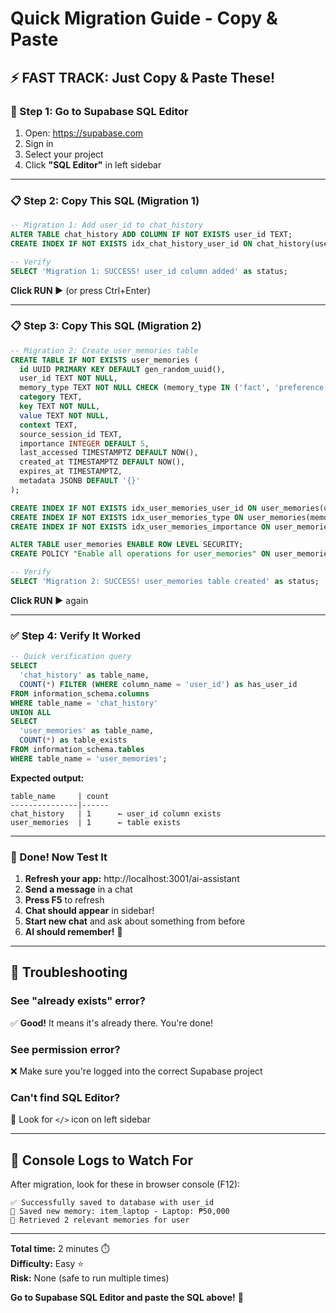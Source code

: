 # Quick Migration Guide - Copy & Paste

## ⚡ FAST TRACK: Just Copy & Paste These!

### 🎯 Step 1: Go to Supabase SQL Editor
1. Open: https://supabase.com
2. Sign in
3. Select your project
4. Click **"SQL Editor"** in left sidebar

---

### 📋 Step 2: Copy This SQL (Migration 1)

```sql
-- Migration 1: Add user_id to chat_history
ALTER TABLE chat_history ADD COLUMN IF NOT EXISTS user_id TEXT;
CREATE INDEX IF NOT EXISTS idx_chat_history_user_id ON chat_history(user_id);

-- Verify
SELECT 'Migration 1: SUCCESS! user_id column added' as status;
```

**Click RUN ▶️** (or press Ctrl+Enter)

---

### 📋 Step 3: Copy This SQL (Migration 2)

```sql
-- Migration 2: Create user_memories table
CREATE TABLE IF NOT EXISTS user_memories (
  id UUID PRIMARY KEY DEFAULT gen_random_uuid(),
  user_id TEXT NOT NULL,
  memory_type TEXT NOT NULL CHECK (memory_type IN ('fact', 'preference', 'goal', 'item', 'concern')),
  category TEXT,
  key TEXT NOT NULL,
  value TEXT NOT NULL,
  context TEXT,
  source_session_id TEXT,
  importance INTEGER DEFAULT 5,
  last_accessed TIMESTAMPTZ DEFAULT NOW(),
  created_at TIMESTAMPTZ DEFAULT NOW(),
  expires_at TIMESTAMPTZ,
  metadata JSONB DEFAULT '{}'
);

CREATE INDEX IF NOT EXISTS idx_user_memories_user_id ON user_memories(user_id);
CREATE INDEX IF NOT EXISTS idx_user_memories_type ON user_memories(memory_type);
CREATE INDEX IF NOT EXISTS idx_user_memories_importance ON user_memories(importance DESC);

ALTER TABLE user_memories ENABLE ROW LEVEL SECURITY;
CREATE POLICY "Enable all operations for user_memories" ON user_memories FOR ALL USING (true);

-- Verify
SELECT 'Migration 2: SUCCESS! user_memories table created' as status;
```

**Click RUN ▶️** again

---

### ✅ Step 4: Verify It Worked

```sql
-- Quick verification query
SELECT 
  'chat_history' as table_name,
  COUNT(*) FILTER (WHERE column_name = 'user_id') as has_user_id
FROM information_schema.columns 
WHERE table_name = 'chat_history'
UNION ALL
SELECT 
  'user_memories' as table_name,
  COUNT(*) as table_exists
FROM information_schema.tables 
WHERE table_name = 'user_memories';
```

**Expected output:**
```
table_name     | count
---------------|------
chat_history   | 1      ← user_id column exists
user_memories  | 1      ← table exists
```

---

### 🎉 Done! Now Test It

1. **Refresh your app:** http://localhost:3001/ai-assistant
2. **Send a message** in a chat
3. **Press F5** to refresh
4. **Chat should appear** in sidebar!
5. **Start new chat** and ask about something from before
6. **AI should remember!** 🧠

---

## 🐛 Troubleshooting

### See "already exists" error?
✅ **Good!** It means it's already there. You're done!

### See permission error?
❌ Make sure you're logged into the correct Supabase project

### Can't find SQL Editor?
📍 Look for `</>` icon on left sidebar

---

## 📱 Console Logs to Watch For

After migration, look for these in browser console (F12):

```
✅ Successfully saved to database with user_id
💾 Saved new memory: item_laptop - Laptop: ₱50,000  
🧠 Retrieved 2 relevant memories for user
```

---

**Total time:** 2 minutes ⏱️  
**Difficulty:** Easy ⭐  
**Risk:** None (safe to run multiple times)

**Go to Supabase SQL Editor and paste the SQL above!** 🚀
